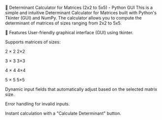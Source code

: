 🔢 Determinant Calculator for Matrices (2x2 to 5x5) - Python GUI
This is a simple and intuitive Determinant Calculator for Matrices built with Python's Tkinter (GUI) and NumPy. The calculator allows you to compute the determinant of matrices of sizes ranging from 2x2 to 5x5.

🚀 Features
User-friendly graphical interface (GUI) using tkinter.

Supports matrices of sizes:

2
×
2
2×2

3
×
3
3×3

4
×
4
4×4

5
×
5
5×5

Dynamic input fields that automatically adjust based on the selected matrix size.

Error handling for invalid inputs.

Instant calculation with a "Calculate Determinant" button.

